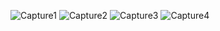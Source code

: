 ![Capture1](https://github.com/user-attachments/assets/828a6cac-095e-4cf9-b424-ee308cf5ba3e)
![Capture2](https://github.com/user-attachments/assets/046af721-032e-4fd2-b987-7eebcd21d43f)
![Capture3](https://github.com/user-attachments/assets/d683fe35-bc2a-4839-a94e-5a613ce3949a)
![Capture4](https://github.com/user-attachments/assets/a04e69f2-24cd-4c82-b84e-465211c8ff79)
